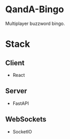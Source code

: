 # QandA-Bingo
Multiplayer buzzword bingo.

# Stack

## Client
- React

## Server
- FastAPI

## WebSockets
- SocketIO
